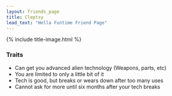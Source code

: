 ```yaml
---
layout: friends_page
title: Cleptsy
lead_text: "Hella Funtime Friend Page" 
---
```

{% include title-image.html %}

### Traits

* Can get you advanced alien technology (Weapons, parts, etc)
* You are limited to only a little bit of it
* Tech is good, but breaks or wears down after too many uses
* Cannot ask for more until six months after your tech breaks
